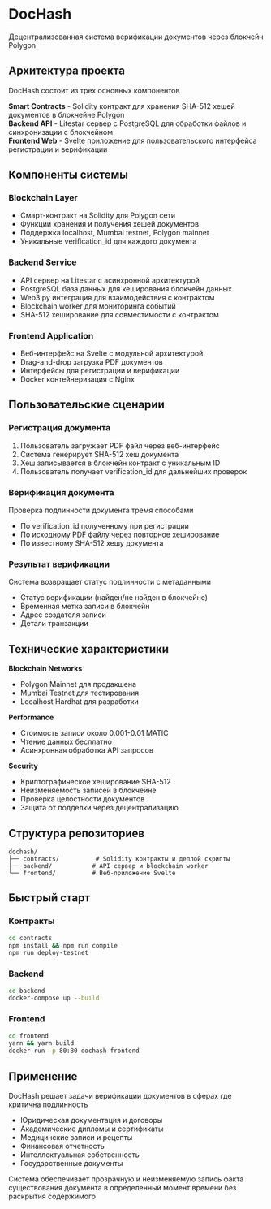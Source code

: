 # DocHash

Децентрализованная система верификации документов через блокчейн Polygon

## Архитектура проекта

DocHash состоит из трех основных компонентов

**Smart Contracts** - Solidity контракт для хранения SHA-512 хешей документов в блокчейне Polygon  
**Backend API** - Litestar сервер с PostgreSQL для обработки файлов и синхронизации с блокчейном  
**Frontend Web** - Svelte приложение для пользовательского интерфейса регистрации и верификации

## Компоненты системы

### Blockchain Layer
- Смарт-контракт на Solidity для Polygon сети
- Функции хранения и получения хешей документов
- Поддержка localhost, Mumbai testnet, Polygon mainnet
- Уникальные verification_id для каждого документа

### Backend Service
- API сервер на Litestar с асинхронной архитектурой
- PostgreSQL база данных для кеширования блокчейн данных
- Web3.py интеграция для взаимодействия с контрактом
- Blockchain worker для мониторинга событий
- SHA-512 хеширование для совместимости с контрактом

### Frontend Application  
- Веб-интерфейс на Svelte с модульной архитектурой
- Drag-and-drop загрузка PDF документов
- Интерфейсы для регистрации и верификации
- Docker контейнеризация с Nginx

## Пользовательские сценарии

### Регистрация документа
1. Пользователь загружает PDF файл через веб-интерфейс
2. Система генерирует SHA-512 хеш документа
3. Хеш записывается в блокчейн контракт с уникальным ID
4. Пользователь получает verification_id для дальнейших проверок

### Верификация документа
Проверка подлинности документа тремя способами
- По verification_id полученному при регистрации
- По исходному PDF файлу через повторное хеширование  
- По известному SHA-512 хешу документа

### Результат верификации
Система возвращает статус подлинности с метаданными
- Статус верификации (найден/не найден в блокчейне)
- Временная метка записи в блокчейн
- Адрес создателя записи
- Детали транзакции

## Технические характеристики

**Blockchain Networks**
- Polygon Mainnet для продакшена
- Mumbai Testnet для тестирования  
- Localhost Hardhat для разработки

**Performance**
- Стоимость записи около 0.001-0.01 MATIC
- Чтение данных бесплатно
- Асинхронная обработка API запросов

**Security**
- Криптографическое хеширование SHA-512
- Неизменяемость записей в блокчейне
- Проверка целостности документов
- Защита от подделки через децентрализацию

## Структура репозиториев

```
dochash/
├── contracts/          # Solidity контракты и деплой скрипты
├── backend/           # API сервер и blockchain worker  
└── frontend/          # Веб-приложение Svelte
```

## Быстрый старт

### Контракты
```bash
cd contracts
npm install && npm run compile
npm run deploy-testnet
```

### Backend  
```bash
cd backend
docker-compose up --build
```

### Frontend
```bash  
cd frontend
yarn && yarn build
docker run -p 80:80 dochash-frontend
```

## Применение

DocHash решает задачи верификации документов в сферах где критична подлинность
- Юридическая документация и договоры
- Академические дипломы и сертификаты  
- Медицинские записи и рецепты
- Финансовая отчетность
- Интеллектуальная собственность
- Государственные документы

Система обеспечивает прозрачную и неизменяемую запись факта существования документа в определенный момент времени без раскрытия содержимого
